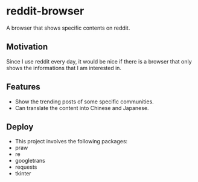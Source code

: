 # reddit-browser
A browser that shows specific contents on reddit.
## Motivation
Since I use reddit every day, it would be nice if there is a browser that only shows the informations that I am interested in.
## Features
- Show the trending posts of some specific communities.
- Can translate the content into Chinese and Japanese.
## Deploy
- This project involves the following packages:
- praw
- re
- googletrans
- requests
- tkinter
